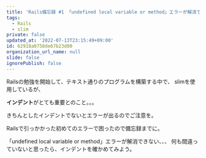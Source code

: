 ```yaml
---
title: 'Rails備忘録 #1 「undefined local variable or method」エラーが解消できない'
tags:
  - Rails
  - slim
private: false
updated_at: '2022-07-13T23:15:49+09:00'
id: 62918a0758de67b23d00
organization_url_name: null
slide: false
ignorePublish: false
---
```

Railsの勉強を開始して、テキスト通りのプログラムを構築する中で、
slimを使用しているが、

<b>インデント</b>がとても重要とのこと。。。

きちんとしたインデントでないとエラーが出るのでご注意を。

Railsで引っかかった初めてのエラーで困ったので備忘録までに。

「undefined local variable or method」エラーが解消できない、、、
何も間違っていないと思ったら、インデントを確かめてみよう。
